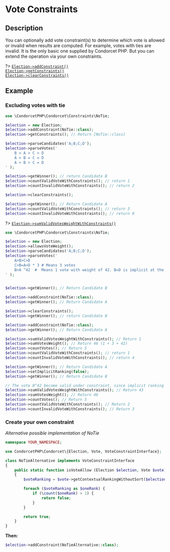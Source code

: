 # Vote Constraints

## Description

You can optionally add vote constraint(s) to determine which vote is allowed or invalid when results are computed.
For example, votes with ties are invalid. It is the only basic one supplied by Condorcet PHP. But you can extend the operation via your own constraints.

?> [`Election->addConstraint()`](/Docs/MethodsReferences/Election%20Class/public%20Election--addConstraint)  
[`Election->getConstraints()`](/Docs/MethodsReferences/Election%20Class/public%20Election--getConstraints)  
[`Election->clearConstraints()`](/Docs/MethodsReferences/Election%20Class/public%20Election--clearConstraints)

## Example

### Excluding votes with tie
```php
use \CondorcetPHP\Condorcet\Constraints\NoTie;

$election = new Election;
$election->addConstraint(NoTie::class);
$election->getConstraints(); // Return [NoTie::class]

$election->parseCandidates('A;B;C;D');
$election->parseVotes('
    B > A > C > D
    A > B = C = D
    A > B > C = D
' );

$election->getWinner(); // return Candidate B
$election->countValidVoteWithConstraints(); // return 1
$election->countInvalidVoteWithConstraints(); // return 2

$election->clearConstraints();

$election->getWinner(); // Return Candidate A
$election->countValidVoteWithConstraints(); // return 3
$election->countInvalidVoteWithConstraints(); // return 0
```

?> [`Election->sumValidVotesWeightWithConstraints()`](/Docs/MethodsReferences/Election%20Class/public%20Election--sumValidVotesWeightWithConstraints)
```php
use \CondorcetPHP\Condorcet\Constraints\NoTie;

$election = new Election;
$election->allowsVoteWeight();
$election->parseCandidates('A;B;C;D');
$election->parseVotes('
    A>B>C>D
    C>B=A>D * 3 # Means 3 votes
    B>A ^42  #  Means 1 vote with weight of 42. B=D is implicit at the second rank.
' );


$election->getWinner(); // Return Candidate B

$election->addConstraint(NoTie::class);
$election->getWinner(); // Return Candidate A

$election->clearConstraints();
$election->getWinner(); // return Candidate B

$election->addConstraint(NoTie::class);
$election->getWinner(); // Return Candidate A

$election->sumValidVotesWeightWithConstraints(); // Return 1
$election->sumVotesWeight(); // Return 46 (1 + 3 + 42)
$election->countVotes(); // Return 5
$election->countValidVoteWithConstraints(); // return 1
$election->countInvalidVoteWithConstraints(); // return 4

$election->getWinner(); // Return Candidate A
$election->setImplicitRanking(false);
$election->getWinner(); // Return Candidate B

// The vote B^42 become valid under constraint, since implicit ranking is false
$election->sumValidVotesWeightWithConstraints(); // Return 43
$election->sumVotesWeight(); // Return 46
$election->countVotes(); // Return 5
$election->countValidVoteWithConstraints(); // Return 2
$election->countInvalidVoteWithConstraints(); // Return 3
```


### Create your own constraint
_Alternative possible implementation of NoTie_

```php
namespace YOUR_NAMESPACE;

use CondorcetPHP\Condorcet\{Election, Vote, VoteConstraintInterface};

class NoTieAlternative implements VoteConstraintInterface
{
    public static function isVoteAllow (Election $election, Vote $vote) : bool
    {
        $voteRanking = $vote->getContextualRankingWithoutSort($election);

        foreach ($voteRanking as $oneRank) {
            if (\count($oneRank) > 1) {
                return false;
            }
        }

        return true;
    }
}
```

**Then:**
```php
$election->addConstraint(NoTieAlternative::class);
```
